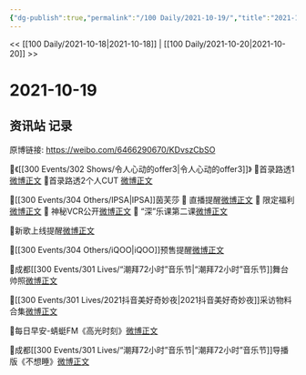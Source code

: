 ```yaml
---
{"dg-publish":true,"permalink":"/100 Daily/2021-10-19/","title":"2021-10-19","created":"2023-04-10T15:20:46.264+08:00","updated":"2023-04-10T15:22:48.107+08:00"}
---
```



<< [[100 Daily/2021-10-18\|2021-10-18]] | [[100 Daily/2021-10-20\|2021-10-20]] >>

# 2021-10-19

## 资讯站 记录

原博链接: https://weibo.com/6466290670/KDvszCbSO

🌟《[[300 Events/302 Shows/令人心动的offer3\|令人心动的offer3]]》
💫首录路透1[微博正文](https://m.weibo.cn/6466290670/4693959694355968)
💫首录路透2个人CUT [微博正文](https://m.weibo.cn/6466290670/4693983714871931)

🌟[[300 Events/304 Others/IPSA\|IPSA]]茵芙莎
💫 直播提醒[微博正文](https://m.weibo.cn/6466290670/4694039473160839)
💫 限定福利[微博正文](https://m.weibo.cn/6466290670/4694087046006200)
💫 神秘VCR公开[微博正文](https://m.weibo.cn/6466290670/4694134667350280)
💫 “深”乐课第二课[微博正文](https://m.weibo.cn/6466290670/4694128627553522)

🌟新歌上线提醒[微博正文](https://m.weibo.cn/6466290670/4694087679082720)

🌟[[300 Events/304 Others/iQOO\|iQOO]]预售提醒[微博正文](https://m.weibo.cn/6466290670/4694137749635742)

🌟成都[[300 Events/301 Lives/“潮拜72小时”音乐节\|“潮拜72小时”音乐节]]舞台帅照[微博正文](https://m.weibo.cn/6466290670/4693949304277611)

🌟[[300 Events/301 Lives/2021抖音美好奇妙夜\|2021抖音美好奇妙夜]]采访物料合集[微博正文](https://m.weibo.cn/6466290670/4694090945659294)

🌟每日早安-蜻蜓FM《高光时刻》[微博正文](https://m.weibo.cn/6466290670/4693933550208846)

🌟成都[[300 Events/301 Lives/“潮拜72小时”音乐节\|“潮拜72小时”音乐节]]导播版《不想睡》[微博正文](https://m.weibo.cn/6466290670/4693998125451434)
